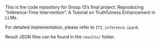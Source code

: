 This is the code repository for Group 13’s final project: Reproducing “Inference-Time Intervention”: A Tutorial on Truthfulness Enhancement in LLMs.

For detailed implementation, please refer to ```ITI_inference.ipynb```.

Result JSON files can be found in the ```results/``` folder.
